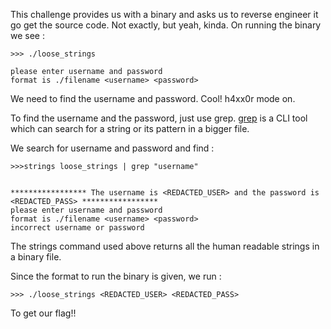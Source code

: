 This challenge provides us with a binary and asks us to reverse engineer it go get the source code. Not exactly, but yeah, kinda. On running the binary we see :

```
>>> ./loose_strings

please enter username and password
format is ./filename <username> <password>
```

We need to find the username and password. Cool! h4xx0r mode on.

To find the username and the password, just use grep. [grep](https://phoenixnap.com/kb/grep-command-linux-unix-examples) is a CLI tool which can search for a string or its pattern in a bigger file. 

We search for username and password and find :

```
>>>strings loose_strings | grep "username"


***************** The username is <REDACTED_USER> and the password is <REDACTED_PASS> *****************
please enter username and password
format is ./filename <username> <password>
incorrect username or password
```

The strings command used above returns all the human readable strings in a binary file.

Since the format to run the binary is given, we run :

```
>>> ./loose_strings <REDACTED_USER> <REDACTED_PASS>
```

To get our flag!!

